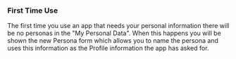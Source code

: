 ### First Time Use
The first time you use an app that needs your personal information there will be no personas in the "My Personal Data".  When this happens you will be shown the new Persona form which allows you to name the persona and uses this information as the Profile information the app has asked for.
